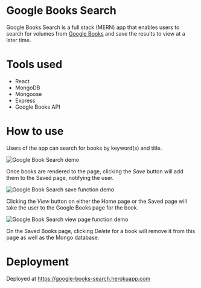 # Google Books Search

Google Books Search is a full stack (MERN) app that enables users to search for volumes from [Google Books](https://www.google.com/intl/en/googlebooks/about/index.html) and save the results to view at a later time.

# Tools used
* React
* MongoDB
* Mongoose
* Express
* Google Books API

# How to use

Users of the app can search for books by keyword(s) and title. 

![Google Book Search demo](client/public/gifs/GoogleBookSearchDemo.gif)

Once books are rendered to the page, clicking the *Save* button will add them to the Saved page, notifying the user.

![Google Book Search save function demo](client/public/gifs/GoogleBookSearchSaveDemo.gif)

Clicking the *View* button on either the Home page or the Saved page will take the user to the Google Books page for the book.

![Google Book Search view page function demo](client/public/gifs/GoogleBookSearchViewDemo.gif)

On the Saved Books page, clicking *Delete* for a book will remove it from this page as well as the Mongo database.

# Deployment

Deployed at https://google-books-search.herokuapp.com
